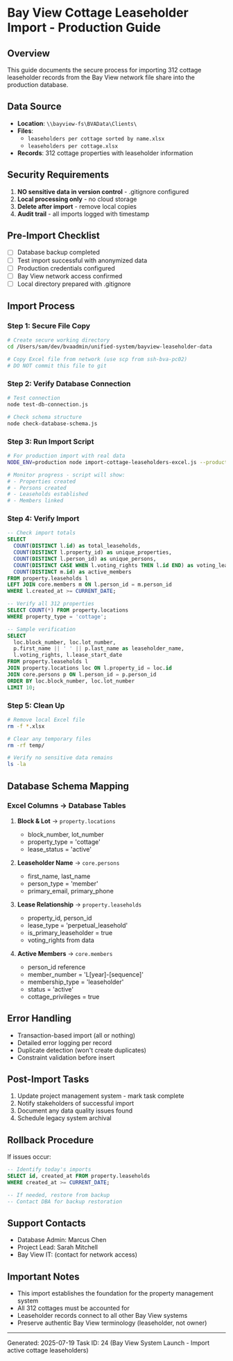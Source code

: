 # Bay View Cottage Leaseholder Import - Production Guide

## Overview
This guide documents the secure process for importing 312 cottage leaseholder records from the Bay View network file share into the production database.

## Data Source
- **Location**: `\\bayview-fs\BVAData\Clients\`
- **Files**: 
  - `leaseholders per cottage sorted by name.xlsx`
  - `leaseholders per cottage.xlsx`
- **Records**: 312 cottage properties with leaseholder information

## Security Requirements
1. **NO sensitive data in version control** - .gitignore configured
2. **Local processing only** - no cloud storage
3. **Delete after import** - remove local copies
4. **Audit trail** - all imports logged with timestamp

## Pre-Import Checklist
- [ ] Database backup completed
- [ ] Test import successful with anonymized data
- [ ] Production credentials configured
- [ ] Bay View network access confirmed
- [ ] Local directory prepared with .gitignore

## Import Process

### Step 1: Secure File Copy
```bash
# Create secure working directory
cd /Users/sam/dev/bvaadmin/unified-system/bayview-leaseholder-data

# Copy Excel file from network (use scp from ssh-bva-pc02)
# DO NOT commit this file to git
```

### Step 2: Verify Database Connection
```bash
# Test connection
node test-db-connection.js

# Check schema structure
node check-database-schema.js
```

### Step 3: Run Import Script
```bash
# For production import with real data
NODE_ENV=production node import-cottage-leaseholders-excel.js --production "path/to/excel-file.xlsx"

# Monitor progress - script will show:
# - Properties created
# - Persons created
# - Leaseholds established
# - Members linked
```

### Step 4: Verify Import
```sql
-- Check import totals
SELECT 
  COUNT(DISTINCT l.id) as total_leaseholds,
  COUNT(DISTINCT l.property_id) as unique_properties,
  COUNT(DISTINCT l.person_id) as unique_persons,
  COUNT(DISTINCT CASE WHEN l.voting_rights THEN l.id END) as voting_leaseholders,
  COUNT(DISTINCT m.id) as active_members
FROM property.leaseholds l
LEFT JOIN core.members m ON l.person_id = m.person_id
WHERE l.created_at >= CURRENT_DATE;

-- Verify all 312 properties
SELECT COUNT(*) FROM property.locations 
WHERE property_type = 'cottage';

-- Sample verification
SELECT 
  loc.block_number, loc.lot_number,
  p.first_name || ' ' || p.last_name as leaseholder_name,
  l.voting_rights, l.lease_start_date
FROM property.leaseholds l
JOIN property.locations loc ON l.property_id = loc.id
JOIN core.persons p ON l.person_id = p.person_id
ORDER BY loc.block_number, loc.lot_number
LIMIT 10;
```

### Step 5: Clean Up
```bash
# Remove local Excel file
rm -f *.xlsx

# Clear any temporary files
rm -rf temp/

# Verify no sensitive data remains
ls -la
```

## Database Schema Mapping

### Excel Columns → Database Tables
1. **Block & Lot** → `property.locations`
   - block_number, lot_number
   - property_type = 'cottage'
   - lease_status = 'active'

2. **Leaseholder Name** → `core.persons`
   - first_name, last_name
   - person_type = 'member'
   - primary_email, primary_phone

3. **Lease Relationship** → `property.leaseholds`
   - property_id, person_id
   - lease_type = 'perpetual_leasehold'
   - is_primary_leaseholder = true
   - voting_rights from data

4. **Active Members** → `core.members`
   - person_id reference
   - member_number = 'L[year]-[sequence]'
   - membership_type = 'leaseholder'
   - status = 'active'
   - cottage_privileges = true

## Error Handling
- Transaction-based import (all or nothing)
- Detailed error logging per record
- Duplicate detection (won't create duplicates)
- Constraint validation before insert

## Post-Import Tasks
1. Update project management system - mark task complete
2. Notify stakeholders of successful import
3. Document any data quality issues found
4. Schedule legacy system archival

## Rollback Procedure
If issues occur:
```sql
-- Identify today's imports
SELECT id, created_at FROM property.leaseholds 
WHERE created_at >= CURRENT_DATE;

-- If needed, restore from backup
-- Contact DBA for backup restoration
```

## Support Contacts
- Database Admin: Marcus Chen
- Project Lead: Sarah Mitchell
- Bay View IT: (contact for network access)

## Important Notes
- This import establishes the foundation for the property management system
- All 312 cottages must be accounted for
- Leaseholder records connect to all other Bay View systems
- Preserve authentic Bay View terminology (leaseholder, not owner)

---
Generated: 2025-07-19
Task ID: 24 (Bay View System Launch - Import active cottage leaseholders)